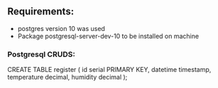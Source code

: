 ## Requirements:

* postgres version 10 was used
* Package postgresql-server-dev-10 to be installed on machine

### Postgresql CRUDS:

CREATE TABLE register (
 id serial PRIMARY KEY,
 datetime timestamp,
 temperature decimal,
 humidity decimal
);

